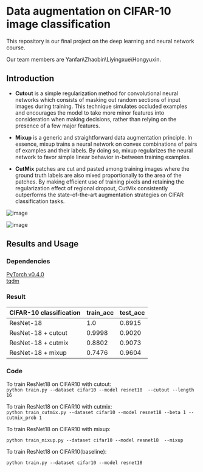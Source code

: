 # Data augmentation on CIFAR-10 image classification

This repository  is our final project on the deep learning and neural network course.

Our team members are Yanfan\Zhaobin\Liyingxue\Hongyuxin.

## Introduction

- **Cutout** is a simple regularization method for convolutional neural networks which consists of masking out random sections of input images during training. This technique simulates occluded examples and encourages the model to take more minor features into consideration when making decisions, rather than relying on the presence of a few major features.  

- **Mixup**  is a generic and straightforward data augmentation principle. In essence, mixup trains a neural network on convex combinations of pairs of examples and their labels. By doing so, mixup regularizes the neural network to favor simple linear behavior in-between training examples.

-  **CutMix**  patches are cut and pasted among training images where the ground truth labels are also mixed proportionally to the area of the patches. By making efficient use of training pixels and retaining the regularization effect of regional dropout, CutMix consistently outperforms the state-of-the-art augmentation strategies on CIFAR  classification tasks.

![image](https://github.com/Ivanyan0516/nndl-pj/tree/master/images/1.png)

![image](https://github.com/Ivanyan0516/nndl-pj/tree/master/images/2.png)

## Results and Usage

### Dependencies

[PyTorch v0.4.0](http://pytorch.org/)  
[tqdm](https://pypi.python.org/pypi/tqdm)

### Result 
| CIFAR-10 classification | train_acc | test_acc |
| ----------------------- | --------- | -------- |
| ResNet-18               | 1.0       | 0.8915   |
| ResNet-18 + cutout      | 0.9998    | 0.9020   |
| ResNet-18 + cutmix      | 0.8802    | 0.9073   |
| ResNet-18 + mixup       | 0.7476    | 0.9604   |

### Code

To train ResNet18 on CIFAR10 with  cutout:    
`python train.py --dataset cifar10 --model resnet18  --cutout --length 16`

To train ResNet18 on CIFAR10 with cutmix:  
`python train_cutmix.py --dataset cifar10 --model resnet18 --beta 1 --cutmix_prob 1`

To train ResNet18 on CIFAR10 with mixup:  

`python train_mixup.py --dataset cifar10 --model resnet18  --mixup `

To train ResNet18 on CIFAR10(baseline):

`python train.py --dataset cifar10 --model resnet18  `


